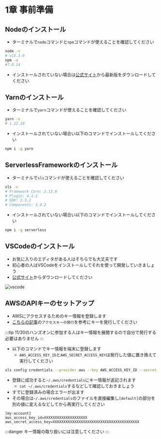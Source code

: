# 1章 事前準備

## Nodeのインストール

- ターミナルで`node`コマンドと`npm`コマンドが使えることを確認してください

```sh
node -v
# v15.3.0
npm -v
#7.0.14
```

- インストールされていない場合は[公式サイト](https://nodejs.org/ja/)から最新版をダウンロードしてください

## Yarnのインストール

- ターミナルで`yarn`コマンドが使えることを確認してください

```sh
yarn -v
# 1.22.10
```

- インストールされていない場合い以下のコマンドでインストールしてください

```sh
npm i -g yarn
```

## ServerlessFrameworkのインストール

- ターミナルで`sls`コマンドが使えることを確認してください

```sh
sls -v
# Framework Core: 2.13.0
# Plugin: 4.1.2
# SDK: 2.3.2
# Components: 3.4.2
```

- インストールされていない場合い以下のコマンドでインストールしてください

```sh
npm i -g serverless
```

## VSCodeのインストール

- お気に入りのエディタがある人はそちらでも大丈夫です
- 初心者の人はVSCodeをインストールしてそれを使って開発していきましょう
- [公式サイト](https://code.visualstudio.com/download)からダウンロードしてください

![vscode](/images/1-1.png)

## AWSのAPIキーのセットアップ

- AWSにアクセスするためのキー情報を登録します
- [こちらの記事](https://qiita.com/ozaki25/items/034f7f8e8ad69adceea7)の`アクセスキーの発行`を参考にキーを発行してください

:::tip
11/30のハンズオンに参加する人はキー情報を展開するので自分で発行する必要はありません
:::

- 以下のコマンドでキー情報を端末に登録します
    - `AWS_ACCESS_KEY_ID`と`AWS_SECRET_ACCESS_KEY`は発行した値に置き換えて実行してください

```sh
sls config credentials --provider aws --key AWS_ACCESS_KEY_ID --secret AWS_SECRET_ACCESS_KEY
```

- 登録に成功すると`~/.aws/credentials`にキー情報が追記されます
    - `cat ~/.aws/credentials`するなどして確認しておきましょう
- すでに登録済みの場合エラーが出ます
- その場合は`~/.aws/credentials`のファイルを直接編集し`[default]`の部分を別の値に変えるなどしてから再実行してください

```config
[my-account]
aws_access_key_id=XXXXXXXXXXXXXXXXXXXX
aws_secret_access_key=XXXXXXXXXXXXXXXXXXXXXXXXXXXXXXXXXXXXXXXX
```

:::danger
キー情報の取り扱いには注意してください
:::
